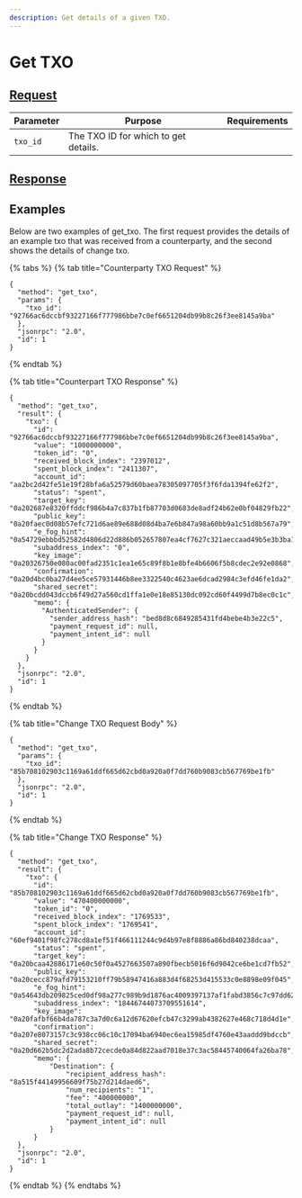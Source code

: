 ```yaml
---
description: Get details of a given TXO.
---
```


# Get TXO

## [Request](https://github.com/mobilecoinofficial/full-service/blob/main/full-service/src/json\_rpc/v2/api/request.rs#L40)

| Parameter | Purpose                              | Requirements |
| --------- | ------------------------------------ | ------------ |
| `txo_id`  | The TXO ID for which to get details. |              |

## [Response](https://github.com/mobilecoinofficial/full-service/blob/main/full-service/src/json\_rpc/v2/api/response.rs#L41)

## Examples

Below are two examples of get\_txo. The first request provides the details of an example txo that was received from a counterparty, and the second shows the details of change txo.

{% tabs %}
{% tab title="Counterparty TXO Request" %}
```
{
  "method": "get_txo",
  "params": {
    "txo_id": "92766ac6dccbf93227166f777986bbe7c0ef6651204db99b8c26f3ee8145a9ba"
  },
  "jsonrpc": "2.0",
  "id": 1
}
```
{% endtab %}

{% tab title="Counterpart TXO  Response" %}
```
{
  "method": "get_txo",
  "result": {
    "txo": {
      "id": "92766ac6dccbf93227166f777986bbe7c0ef6651204db99b8c26f3ee8145a9ba",
      "value": "1000000000",
      "token_id": "0",
      "received_block_index": "2397012",
      "spent_block_index": "2411307",
      "account_id": "aa2bc2d42fe51e19f28bfa6a52579d60baea78305097705f3f6fda1394fe62f2",
      "status": "spent",
      "target_key": "0a202687e8320ffddcf986b4a7c837b1fb87703d0683de8adf24b62e0bf04829fb22",
      "public_key": "0a20faec0d08b57efc721d6ae89e688d08d4ba7e6b847a98a60bb9a1c51d8b567a79",
      "e_fog_hint": "0a54729ebbbd52582d4806d22d886b052657807ea4cf7627c321aeccaad49b5e3b3ba1404ca348e408587587c1e2d92c5593430b891ef310fada3fd1273ecebd7c24816601d6131f7591a3a5e14c10325686f71f0100",
      "subaddress_index": "0",
      "key_image": "0a20326750e080ac00fad2351c1ea1e65c89f8b1e8bfe4b6606f5b8cdec2e92e0868",
      "confirmation": "0a20d4bc0ba27d4ee5ce57931446b8ee3322540c4623ae6dcad2984c3efd46fe1da2",
      "shared_secret": "0a20bcdd043dccb6f49d27a560cd1ffa1e0e18e85130dc092cd60f4499d7b8ec0c1c",
      "memo": {
        "AuthenticatedSender": {
          "sender_address_hash": "bed8d8c6849285431fd4bebe4b3e22c5",
          "payment_request_id": null,
          "payment_intent_id": null
        }
      }
    }
  },
  "jsonrpc": "2.0",
  "id": 1
}

```
{% endtab %}

{% tab title="Change TXO Request Body" %}
```
{
  "method": "get_txo",
  "params": {
    "txo_id": "85b708102903c1169a61ddf665d62cbd0a920a0f7dd760b9083cb567769be1fb"
  },
  "jsonrpc": "2.0",
  "id": 1
}
```
{% endtab %}

{% tab title="Change TXO Response" %}
```
{
  "method": "get_txo",
  "result": {
    "txo": {
      "id": "85b708102903c1169a61ddf665d62cbd0a920a0f7dd760b9083cb567769be1fb",
      "value": "470400000000",
      "token_id": "0",
      "received_block_index": "1769533",
      "spent_block_index": "1769541",
      "account_id": "60ef9401f98fc278cd8a1ef51f466111244c9d4b97e8f8886a86bd840238dcaa",
      "status": "spent",
      "target_key": "0a20bcaa42886171e60c50f0a4527663507a890fbecb5016f6d9042ce6be1cd7fb52",
      "public_key": "0a20cecc879afd79153210ff79b58947416a883d4f68253d415533c0e8898e09f045",
      "e_fog_hint": "0a54643db209825ced0df98a277c989b9d1876ac4009397137af1fabd3856c7c97dd629be47752cd532aa1f4bb1412d4dac9a76d50e67b4b99da017dc3a40caa99b4933ef6b4b51c56a338fc8648244eba5a22d90100",
      "subaddress_index": "18446744073709551614",
      "key_image": "0a20fafbf66b4da787c3a7d0c6a12d67620efcb47c3299ab4382627e468c718d4d1e",
      "confirmation": "0a207e8073157c3c938cc06c10c17094ba6940ec6ea15985df4760e43aaddd9bdccb",
      "shared_secret": "0a20d662b5dc2d2ada8b72cecde0a84d822aad7018e37c3ac58445740064fa26ba78",
      "memo": {
          "Destination": {
              "recipient_address_hash": "8a515f44149956609f75b27d214daed6",
              "num_recipients": "1",
              "fee": "400000000",
              "total_outlay": "1400000000",
              "payment_request_id": null,
              "payment_intent_id": null
          }
      }
  },
  "jsonrpc": "2.0",
  "id": 1
}
```
{% endtab %}
{% endtabs %}
